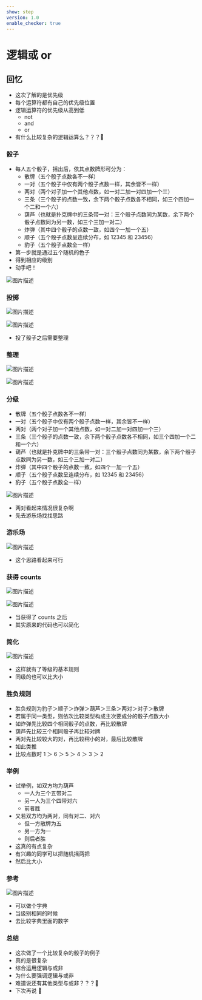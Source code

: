 ```yaml
---
show: step
version: 1.0
enable_checker: true
---
```


# 逻辑或 or

## 回忆

- 这次了解的是优先级
- 每个运算符都有自己的优先级位置
- 逻辑运算符的优先级从高到低
  - not
  - and
  - or
- 有什么比较复杂的逻辑运算么？？？🤔

### 骰子

- 每人五个骰子，摇出后，依其点数牌形可分为：
  - 散牌（五个骰子点数各不一样）
  - 一对（五个骰子中仅有两个骰子点数一样，其余皆不一样）
  - 两对（两个对子加一个其他点数，如一对二加一对四加一个三）
  - 三条（三个骰子的点数一致，余下两个骰子点数各不相同，如三个四加一个二和一个六）
  - 葫芦（也就是扑克牌中的三条带一对：三个骰子点数同为某数，余下两个骰子点数同为另一数，如三个三加一对二）
  - 炸弹（其中四个骰子的点数一致，如四个一加一个五）
  - 顺子（五个骰子点数呈连续分布，如 12345 和 23456）
  - 豹子（五个骰子点数全一样）
- 第一步就是通过五个随机的色子
- 得到相应的级别
- 动手吧！

![图片描述](https://doc.shiyanlou.com/courses/uid1190679-20210925-1632573660781)

### 投掷

![图片描述](https://doc.shiyanlou.com/courses/uid1190679-20210925-1632574216698)

![图片描述](https://doc.shiyanlou.com/courses/uid1190679-20210925-1632574224312)

- 投了骰子之后需要整理

### 整理

![图片描述](https://doc.shiyanlou.com/courses/uid1190679-20210925-1632574232094)

![图片描述](https://doc.shiyanlou.com/courses/uid1190679-20210925-1632574238615)

### 分级

- 散牌（五个骰子点数各不一样）
- 一对（五个骰子中仅有两个骰子点数一样，其余皆不一样）
- 两对（两个对子加一个其他点数，如一对二加一对四加一个三）
- 三条（三个骰子的点数一致，余下两个骰子点数各不相同，如三个四加一个二和一个六）
- 葫芦（也就是扑克牌中的三条带一对：三个骰子点数同为某数，余下两个骰子点数同为另一数，如三个三加一对二）
- 炸弹（其中四个骰子的点数一致，如四个一加一个五）
- 顺子（五个骰子点数呈连续分布，如 12345 和 23456）
- 豹子（五个骰子点数全一样）

![图片描述](https://doc.shiyanlou.com/courses/uid1190679-20210925-1632575067386)

- 两对看起来情况很复杂啊
- 先去游乐场找找思路

### 游乐场

![图片描述](https://doc.shiyanlou.com/courses/uid1190679-20210925-1632575270728)

- 这个思路看起来可行

### 获得 counts

![图片描述](https://doc.shiyanlou.com/courses/uid1190679-20210925-1632575470187)

![图片描述](https://doc.shiyanlou.com/courses/uid1190679-20210925-1632575544394)

- 当获得了 counts 之后
- 其实原来的代码也可以简化

### 简化

![图片描述](https://doc.shiyanlou.com/courses/uid1190679-20210925-1632575777196)

- 这样就有了等级的基本规则
- 同级的也可以比大小

### 胜负规则

- 胜负规则为豹子＞顺子＞炸弹＞葫芦＞三条＞两对＞对子＞散牌
- 若属于同一类型，则依次比较类型构成主次要成分的骰子点数大小
- 如炸弹先比较四个相同骰子的点数，再比较散牌
- 葫芦先比较三个相同骰子再比较对牌
- 两对先比较较大的对，再比较稍小的对，最后比较散牌
- 如此类推
- 比较点数时 1 ＞ 6 ＞ 5 ＞ 4 ＞ 3 ＞ 2

### 举例

- 试举例，如双方均为葫芦
  - 一人为三个五带对二
  - 另一人为三个四带对六
  - 前者胜
- 又若双方均为两对，同有对二、对六
  - 但一方散牌为五
  - 另一方为一
  - 则后者胜
- 这真的有点复杂
- 有兴趣的同学可以把随机摇两把
- 然后比大小

### 参考

![图片描述](https://doc.shiyanlou.com/courses/uid1190679-20210925-1632577327031)

- 可以做个字典
- 当级别相同的时候
- 去比较字典里面的数字

### 总结

- 这次做了一个比较复杂的骰子的例子
- 真的是很复杂
- 综合运用逻辑与或非
- 为什么要强调逻辑与或非
- 难道说还有其他类型与或非？？？🤔
- 下次再说 👋
